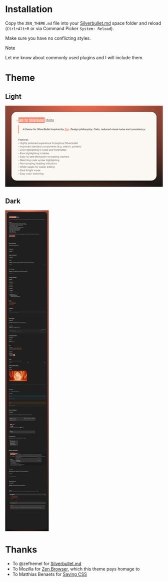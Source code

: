 # Installation

Copy the `ZEN_THEME.md` file into your [Silverbullet.md](https://silverbullet.md/) space folder and reload (`Ctrl+Alt+R` or via Command Picker `System: Reload`).

Make sure you have no conflicting styles.

> [!NOTE]
> Let me know about commonly used plugins and I will include them.

# Theme

## Light
![Screenshot of light Zen theme for Silverbullet.md](Theme_Light.png)

## Dark
![Screenshot of dark Zen theme for Silverbullet.md](Theme_Dark.png)

# Thanks

- To @zefhemel for [Silverbullet.md](https://silverbullet.md/)
- To Mozilla for [Zen Browser](https://zen-browser.app/), which this theme pays homage to
- To Matthias Benaets for [Saving CSS](https://github.com/MatthiasBenaets/silverbullet-library/blob/master/Styles/saving.md)